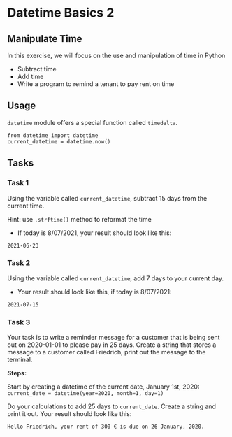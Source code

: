 # Datetime Basics 2

## Manipulate Time

In this exercise, we will focus on the use and manipulation of time in Python

- Subtract time
- Add time
- Write a program to remind a tenant to pay rent on time

##

## Usage

`datetime` module offers a special function called `timedelta`.

```
from datetime import datetime
current_datetime = datetime.now()
```

##

## Tasks

### Task 1

Using the variable called `current_datetime`, subtract 15 days from the current time.

Hint: use `.strftime()` method to reformat the time

- If today is 8/07/2021, your result should look like this:

```
2021-06-23
```

### Task 2

Using the variable called `current_datetime`, add 7 days to your current day.

- Your result should look like this, if today is 8/07/2021:

```
2021-07-15
```

### Task 3

Your task is to write a reminder message for a customer that is being sent out on 2020-01-01 to please pay in 25 days. Create a string that stores a message to a customer called Friedrich, print out the message to the terminal.

**Steps:** 

Start by creating a datetime of the current date, January 1st, 2020: `current_date = datetime(year=2020, month=1, day=1)`

Do your calculations to add 25 days to `current_date`. Create a string and print it out. Your result should look like this:

```
Hello Friedrich, your rent of 300 € is due on 26 January, 2020.
```
